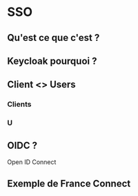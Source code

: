# SSO

## Qu'est ce que c'est ?

## Keycloak pourquoi ?

## Client <> Users

### Clients

### U

## OIDC ? 

Open ID Connect

## Exemple de France Connect
